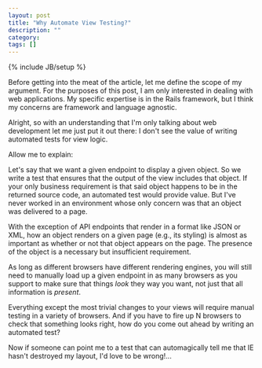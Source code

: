 ```yaml
---
layout: post
title: "Why Automate View Testing?"
description: ""
category: 
tags: []
---
```

{% include JB/setup %}

Before getting into the meat of the article, let me define the scope of my argument.
For the purposes of this post, I am only interested in dealing with web applications.
My specific expertise is in the Rails framework, but I think my concerns are framework 
and language agnostic.

Alright, so with an understanding that I'm only talking about web development let me just
put it out there: I don't see the value of writing automated tests for view logic.

Allow me to explain:

Let's say that we want a given endpoint to display a given object.  So we write a test
that ensures that the output of the view includes that object.  If your only business
requirement is that said object happens to be in the returned source code, an automated test
would provide value.  But I've never worked in an environment whose only concern was that 
an object was delivered to a page.

With the exception of API endpoints that render in a format like JSON or XML, how an
object renders on a given page (e.g., its styling) is almost as important as whether or
not that object appears on the page.  The presence of the object is a necessary but insufficient
requirement.

As long as different browsers have different rendering engines, you will still need
to manually load up a given endpoint in as many browsers as you support to make sure that
things *look* they way you want, not just that all information is *present*.

Everything except the most trivial changes to your views will require manual testing in a 
variety of browsers.  And if you have to fire up N browsers to check that something looks 
right, how do you come out ahead by writing an automated test?

Now if someone can point me to a test that can automagically tell me that IE hasn't destroyed
my layout, I'd love to be wrong!...